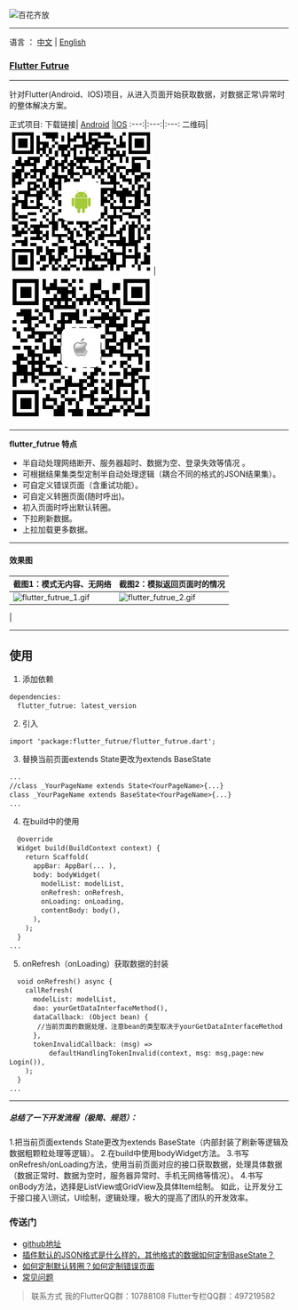 ![百花齐放](https://upload-images.jianshu.io/upload_images/2819106-d285dcf8b86e63bd.jpg?imageMogr2/auto-orient/strip%7CimageView2/2/w/1240)
***
语言 ： [中文](https://github.com/android-pf/flutter_futrue/blob/master/README.md)  |  [English](https://github.com/android-pf/flutter_futrue/blob/master/README_EN.md)


### [Flutter Futrue](https://pub.dev/packages/flutter_futrue)
***
针对Flutter(Android、IOS)项目，从进入页面开始获取数据，对数据正常\异常时的整体解决方案。

正式项目:
下载链接| [Android](https://sj.qq.com/myapp/detail.htm?apkName=com.futurenavi.pilot) |[IOS](https://apps.apple.com/cn/app/id1471076437?l=zh&ls=1&mt=8)
:---:|:---:|:---:
二维码|![](https://raw.githubusercontent.com/android-pf/flutter_futrue/master/example/assets/qr/android-tea.png)|![](https://github.com/android-pf/flutter_futrue/blob/master/example/assets/qr/ios-tea.png?raw=true)

***
**flutter_futrue 特点**

- 半自动处理网络断开、服务器超时、数据为空、登录失效等情况 。
- 可根据结果集类型定制半自动处理逻辑（耦合不同的格式的JSON结果集）。
- 可自定义错误页面（含重试功能）。
- 可自定义转圈页面(随时呼出)。
- 初入页面时呼出默认转圈。
- 下拉刷新数据。
- 上拉加载更多数据。
 ***
#### 效果图
| 截图1：模式无内容、无网络 |  截图2：模拟返回页面时的情况
|-|-
| ![flutter_futrue_1.gif](https://upload-images.jianshu.io/upload_images/2819106-230c732f73bf4d73.gif?imageMogr2/auto-orient/strip)|![flutter_futrue_2.gif](https://upload-images.jianshu.io/upload_images/2819106-0a03f4e79f2698fa.gif?imageMogr2/auto-orient/strip)
|
***
## 使用
1. 添加依赖

```
dependencies:
  flutter_futrue: latest_version
```
2. 引入
```
import 'package:flutter_futrue/flutter_futrue.dart';
```
3. 替换当前页面extends State更改为extends  BaseState
```
...
//class _YourPageName extends State<YourPageName>{...}
class _YourPageName extends BaseState<YourPageName>{...}
...
```
4. 在build中的使用
```
  @override
  Widget build(BuildContext context) {
    return Scaffold(
      appBar: AppBar(... ),
      body: bodyWidget(
        modelList: modelList,
        onRefresh: onRefresh,
        onLoading: onLoading,
        contentBody: body(),
      ),
    );
  }
...
```
5. onRefresh（onLoading）获取数据的封装
```
  void onRefresh() async {
    callRefresh(
      modelList: modelList,
      dao: yourGetDataInterfaceMethod(),
      dataCallback: (Object bean) {
       //当前页面的数据处理，注意bean的类型取决于yourGetDataInterfaceMethod
      },
      tokenInvalidCallback: (msg) =>
          defaultHandlingTokenInvalid(context, msg: msg,page:new Login()),
    );
  }
...
```
***
##### 总结了一下开发流程（极简、规范）：
1.把当前页面extends State更改为extends  BaseState（内部封装了刷新等逻辑及数据粗颗粒处理等逻辑）。
2.在build中使用bodyWidget方法。
3.书写onRefresh/onLoading方法，使用当前页面对应的接口获取数据，处理具体数据（数据正常时、数据为空时，服务器异常时、手机无网络等情况）。
4.书写onBody方法，选择是ListView或GridView及具体Item绘制。
如此，让开发分工于接口接入\测试，UI绘制，逻辑处理，极大的提高了团队的开发效率。

### 传送门
- [github地址](https://github.com/android-pf/flutter_futrue)
- [插件默认的JSON格式是什么样的，其他格式的数据如何定制BaseState？](https://github.com/android-pf/flutter_futrue/blob/master/example/README.md)
- [如何定制默认转圈？如何定制错误页面](https://github.com/android-pf/flutter_futrue/blob/master/example/README_PROBLEM.md)
- [常见问题](https://github.com/android-pf/flutter_futrue/blob/master/example/README_WIDGET.md)


>联系方式
我的FlutterQQ群：10788108
Flutter专栏QQ群：497219582
